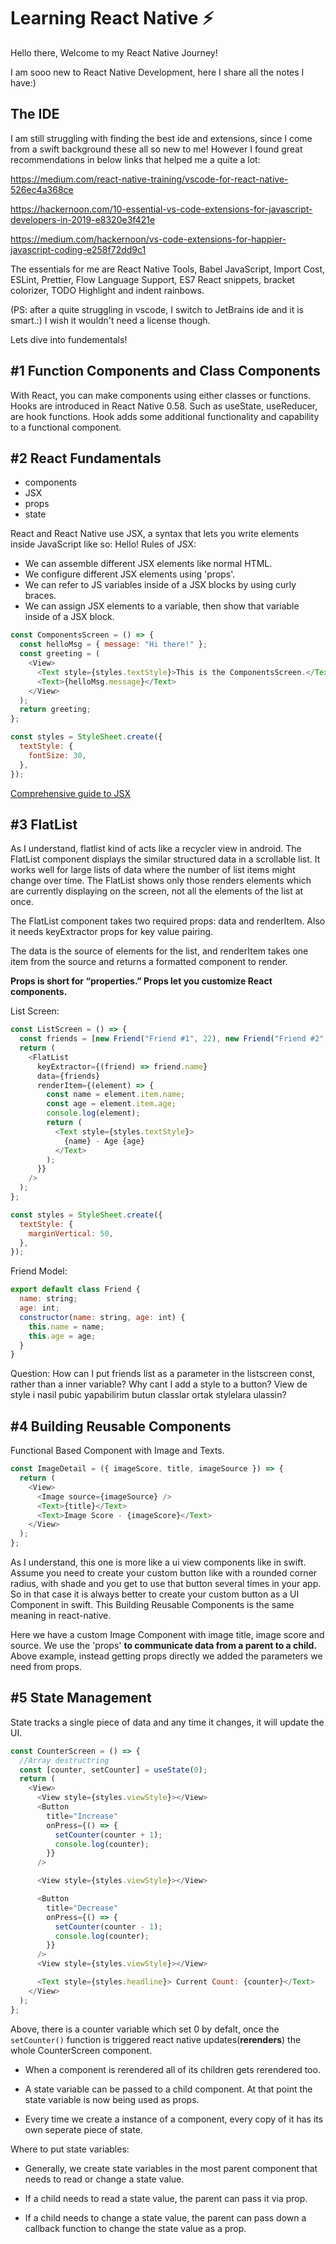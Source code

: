 # Learning React Native ⚡️
Hello there, Welcome to my React Native Journey! 

I am sooo new to React Native Development, here I share all the notes I have:) 

## The IDE
I am still struggling with finding the best ide and extensions, since I come from a swift background these all so new to me! However I found great recommendations in below links that helped me a quite a lot:

https://medium.com/react-native-training/vscode-for-react-native-526ec4a368ce

https://hackernoon.com/10-essential-vs-code-extensions-for-javascript-developers-in-2019-e8320e3f421e

https://medium.com/hackernoon/vs-code-extensions-for-happier-javascript-coding-e258f72dd9c1

The essentials for me are React Native Tools, Babel JavaScript, Import Cost, ESLint, Prettier, Flow Language Support, ES7 React snippets, bracket colorizer, TODO Highlight and indent rainbows.

(PS: after a quite struggling in vscode, I switch to JetBrains ide and it is smart.:) I wish it wouldn't need a license though.

Lets dive into fundementals!

## #1 Function Components and Class Components
With React, you can make components using either classes or functions. Hooks are introduced in React Native 0.58. Such as useState, useReducer, are hook functions.  Hook adds some additional functionality and capability to a functional component.

## #2 React Fundamentals

- components
- JSX
- props
- state

React and React Native use JSX, a syntax that lets you write elements inside JavaScript like so: <Text>Hello!</Text>
Rules of JSX: 
- We can assemble different JSX elements like normal HTML.
- We configure different JSX elements using 'props'.
- We can refer to JS variables inside of a JSX blocks by using curly braces.
- We can assign JSX elements to a variable, then show that variable inside of a JSX block.

```javascript
const ComponentsScreen = () => {
  const helloMsg = { message: "Hi there!" };
  const greeting = (
    <View>
      <Text style={styles.textStyle}>This is the ComponentsScreen.</Text>
      <Text>{helloMsg.message}</Text>
    </View>
  );
  return greeting;
};

const styles = StyleSheet.create({
  textStyle: {
    fontSize: 30,
  },
});

```
[Comprehensive guide to JSX](https://reactjs.org/docs/jsx-in-depth.html)

## #3 FlatList

As I understand, flatlist kind of acts like a recycler view in android. The FlatList component displays the similar structured data in a scrollable list. It works well for large lists of data where the number of list items might change over time. The FlatList shows only those renders elements which are currently displaying on the screen, not all the elements of the list at once.

The FlatList component takes two required props: data and renderItem. Also it needs keyExtractor props for key value pairing.

The data is the source of elements for the list, and renderItem takes one item from the source and returns a formatted component to render.

<strong>Props is short for “properties.” Props let you customize React components. </strong>

List Screen: 
```javascript
const ListScreen = () => {
  const friends = [new Friend("Friend #1", 22), new Friend("Friend #2", 23)];
  return (
    <FlatList
      keyExtractor={(friend) => friend.name}
      data={friends}
      renderItem={(element) => {
        const name = element.item.name;
        const age = element.item.age;
        console.log(element);
        return (
          <Text style={styles.textStyle}>
            {name} - Age {age}
          </Text>
        );
      }}
    />
  );
};

const styles = StyleSheet.create({
  textStyle: {
    marginVertical: 50,
  },
});
```
Friend Model: 
```javascript
export default class Friend {
  name: string;
  age: int;
  constructor(name: string, age: int) {
    this.name = name;
    this.age = age;
  }
}
```

Question: How can I put friends list as a parameter in the listscreen const, rather than a inner variable?
Why cant I add a style to a button? View de style i nasil pubic yapabilirim butun classlar ortak stylelara ulassin?

## #4 Building Reusable Components
Functional Based Component with Image and Texts. 
```javascript
const ImageDetail = ({ imageScore, title, imageSource }) => {
  return (
    <View>
      <Image source={imageSource} />
      <Text>{title}</Text>
      <Text>Image Score - {imageScore}</Text>
    </View>
  );
};
```
As I understand, this one is more like a ui view components like in swift. Assume you need to create your custom button like with a rounded corner radius, with shade and you get to use that button several times in your app. So in that case it is always better to create your custom button as a UI Component in swift. This Building Reusable Components is the same meaning in react-native. 

Here we have a custom Image Component with image title, image score and source. We use the 'props' <strong> to communicate data from a parent to a child. </strong> Above example, instead getting props directly we added the parameters we need from props.

## #5 State Management

State tracks a single piece of data and any time it changes, it will update the UI.

```javascript
const CounterScreen = () => {
  //Array destructring
  const [counter, setCounter] = useState(0);
  return (
    <View>
      <View style={styles.viewStyle}></View>
      <Button
        title="Increase"
        onPress={() => {
          setCounter(counter + 1);
          console.log(counter);
        }}
      />

      <View style={styles.viewStyle}></View>

      <Button
        title="Decrease"
        onPress={() => {
          setCounter(counter - 1);
          console.log(counter);
        }}
      />
      <View style={styles.viewStyle}></View>

      <Text style={styles.headline}> Current Count: {counter}</Text>
    </View>
  );
};
```
Above, there is a counter variable which set 0 by defalt, once the `setCounter()` function is triggered react native updates(<strong>rerenders</strong>) the whole CounterScreen component. 

- When a component is rerendered all of its children gets rerendered too.

- A state variable can be passed to a child component. At that point the state variable is now being used as props.

- Every time we create a instance of a component, every copy of it has its own seperate piece of state.

Where to put state variables:
- Generally, we create state variables in the most parent component that needs to read or change a state value.

- If a child needs to read a state value, the parent can pass it via prop.

- If a child needs to change a state value, the parent can pass down a callback function to change the state value as a prop.

